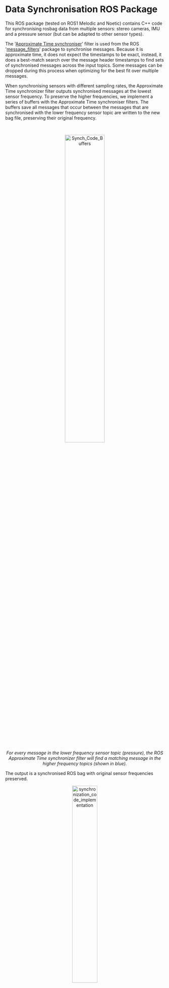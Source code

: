 # Data Synchronisation ROS Package

This ROS package (tested on ROS1 Melodic and Noetic) contains C++ code for synchronising rosbag data from multiple sensors: stereo cameras, IMU and a pressure sensor (but can be adapted to other sensor types).

The '[Approximate Time synchroniser](http://wiki.ros.org/message_filters/ApproximateTime)' filter is used from the ROS '[message_filters](http://wiki.ros.org/message_filters)' package to synchronise messages. Because it is approximate time, it does not expect the timestamps to be exact, instead, it does a best-match search over the message header timestamps to find sets of synchronised messages across the input topics. Some messages can be dropped during this process when optimizing for the best fit over multiple messages. 

When synchronising sensors with different sampling rates, the Approximate Time synchronizer filter outputs synchronised messages at the lowest sensor frequency. To preserve the higher frequencies, we implement a series of buffers with the Approximate Time synchroniser filters. The buffers save all messages that occur between the messages that are synchronised with the lower frequency sensor topic are written to the new bag file, preserving their original frequency.

<br>
<p align="center" width="100%">
  <img width="50%" alt="Synch_Code_Buffers" src="https://github.com/user-attachments/assets/b9d17649-c872-4f22-87ee-d03a89fc8bfa" />
  <br>
  <i>For every message in the lower frequency sensor topic (pressure), the ROS Approximate Time synchronizer filter will find a matching message in the higher frequency topics (shown in blue).</i>
</p>

The output is a synchronised ROS bag with original sensor frequencies preserved.

<p align="center" width="100%">
  <img width="40%" alt="synchronization_code_implementation" src="https://github.com/user-attachments/assets/a1c4c714-4af6-4d3e-93d3-c1c5be00c886" />
</p>

## Synchronisation
Good synchronisation is imperative for visual odometry and SLAM pipelines. If the time difference between two camera streams on a moving body is too large, the disparity value between matched features will be incorrect, leading to larger errors in scene depth and odometry estimations. If there is no possibility of hardware-level synchronisation, we can synchronise data in software. One way of doing this is by using timestamps that have been allocated to sensor data messages by a central processor that has a single clock signal. If timestamps are allocated to data streams from decentralised processors or chips, their clock signals could be out of synchronism because of clock drift and skew, adding a layer of complexity to the synchronisation.

<p align="center" width="100%">
  <img width="70%" alt="clocks_out_of_synch" src="https://github.com/user-attachments/assets/ce8cd2d8-708a-434f-89d4-0ee385f48309" />
  <br>
  <i>Drift (top) and skew (bottom) of separate clock signals.</i>
</p>

When the clock signals between two cameras have drift or skew and there is movement of the robot body during the time difference when the second camera takes its image, the position of a feature in the second image will be shifted slightly, affecting the disparity of the feature between left and right images.

<p align="center" width="100%">
  <img width="70%" alt="Synch_Depth_Problem" src="https://github.com/user-attachments/assets/a99286d2-7247-4fdc-af24-c064b59f38e6" />
  <br>
  <i>The grey star in the right image is where the feature should be positioned if the clocks were synchronised. The orange star in the right image is the feature position when the clocks have drift or skew and the robot body has movement.</i>
</p>

## Sensor Data Types
The camera data is expected to be of the type "[sensor_msgs/Image](http://docs.ros.org/en/melodic/api/sensor_msgs/html/msg/Image.html)".

The IMU data is expected to be of the type "[sensor_msgs/IMU](http://docs.ros.org/en/noetic/api/sensor_msgs/html/msg/Imu.html)".

The pressure sensor data is expected to be of the type "[sensor_msgs/FluidPressure](http://docs.ros.org/en/melodic/api/sensor_msgs/html/msg/FluidPressure.html)".

## Usage
You will need to edit the topic names and bag file name in the params.yaml file found in the config folder before calling the launch file for the node. 

The launch file creates a synchroniser node that opens a pre-recorded rosbag and extracts all messages and their data to perform synchronisation using ROS timestamps. The synchroniser node expects that all data is recorded into one rosbag under different topics.

```
$ roslaunch synchronise synchronise_node.launch
```

It is normal that some messages can be dropped, based on the best-match algorithm in the Approximate Time synchroniser filter. This ROS package also drops any messages that occur after the last low-frequency sensor message. This means that an IMU with 100Hz will drop the last 100 or less messages after the last message from a 1Hz sensor.

## Installation
Download the 'synchronise' package into the src folder of your ROS workspace. 
```
$ cd root/folder/ROS/Workspace
$ catkin_make -DCATKIN_WHITELIST_PACKAGES="synchronise"
```
Using the flag `-DCATKIN_WHITELIST_PACKAGES="synchronise"` will build just this package and not your whole workspace. If you use this flag you will need to set it back to `-DCATKIN_WHITELIST_PACKAGES=" "` next time you build if you want to re-build your whole workspace.
